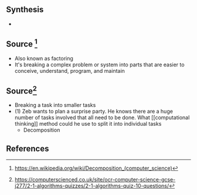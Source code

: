 ## Synthesis
- 
## Source [^1]
- Also known as factoring
- It's breaking a complex problem or system into parts that are easier to conceive, understand, program, and maintain
## Source[^2]
- Breaking a task into smaller tasks
- (1) Zeb wants to plan a surprise party. He knows there are a huge number of tasks involved that all need to be done. What [[computational thinking]] method could he use to split it into individual tasks
	- Decomposition
## References

[^1]: https://en.wikipedia.org/wiki/Decomposition_(computer_science)
[^2]: https://computerscienced.co.uk/site/ocr-computer-science-gcse-j277/2-1-algorithms-quizzes/2-1-algorithms-quiz-10-questions/
